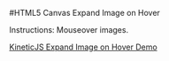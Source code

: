 
#HTML5 Canvas Expand Image on Hover

Instructions: Mouseover images.

<a class="jsbin-embed" href="http://jsbin.com/fabume/1/embed?js,output">KineticJS Expand Image on Hover Demo</a><script src="http://static.jsbin.com/js/embed.js"></script>